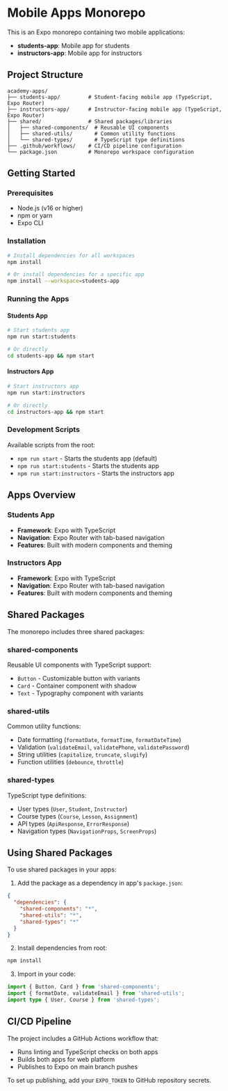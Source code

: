 # Mobile Apps Monorepo

This is an Expo monorepo containing two mobile applications:

- **students-app**: Mobile app for students
- **instructors-app**: Mobile app for instructors

## Project Structure

```
academy-apps/
├── students-app/         # Student-facing mobile app (TypeScript, Expo Router)
├── instructors-app/      # Instructor-facing mobile app (TypeScript, Expo Router)
├── shared/               # Shared packages/libraries
│   ├── shared-components/  # Reusable UI components
│   ├── shared-utils/       # Common utility functions
│   └── shared-types/       # TypeScript type definitions
├── .github/workflows/    # CI/CD pipeline configuration
└── package.json          # Monorepo workspace configuration
```

## Getting Started

### Prerequisites
- Node.js (v16 or higher)
- npm or yarn
- Expo CLI

### Installation
```bash
# Install dependencies for all workspaces
npm install

# Or install dependencies for a specific app
npm install --workspace=students-app
```

### Running the Apps

#### Students App
```bash
# Start students app
npm run start:students

# Or directly
cd students-app && npm start
```

#### Instructors App
```bash
# Start instructors app
npm run start:instructors

# Or directly
cd instructors-app && npm start
```

### Development Scripts

Available scripts from the root:
- `npm run start` - Starts the students app (default)
- `npm run start:students` - Starts the students app
- `npm run start:instructors` - Starts the instructors app

## Apps Overview

### Students App
- **Framework**: Expo with TypeScript
- **Navigation**: Expo Router with tab-based navigation
- **Features**: Built with modern components and theming

### Instructors App
- **Framework**: Expo with TypeScript
- **Navigation**: Expo Router with tab-based navigation
- **Features**: Built with modern components and theming

## Shared Packages

The monorepo includes three shared packages:

### shared-components
Reusable UI components with TypeScript support:
- `Button` - Customizable button with variants
- `Card` - Container component with shadow
- `Text` - Typography component with variants

### shared-utils
Common utility functions:
- Date formatting (`formatDate`, `formatTime`, `formatDateTime`)
- Validation (`validateEmail`, `validatePhone`, `validatePassword`)
- String utilities (`capitalize`, `truncate`, `slugify`)
- Function utilities (`debounce`, `throttle`)

### shared-types
TypeScript type definitions:
- User types (`User`, `Student`, `Instructor`)
- Course types (`Course`, `Lesson`, `Assignment`)
- API types (`ApiResponse`, `ErrorResponse`)
- Navigation types (`NavigationProps`, `ScreenProps`)

## Using Shared Packages

To use shared packages in your apps:

1. Add the package as a dependency in app's `package.json`:
```json
{
  "dependencies": {
    "shared-components": "*",
    "shared-utils": "*",
    "shared-types": "*"
  }
}
```

2. Install dependencies from root:
```bash
npm install
```

3. Import in your code:
```typescript
import { Button, Card } from 'shared-components';
import { formatDate, validateEmail } from 'shared-utils';
import type { User, Course } from 'shared-types';
```

## CI/CD Pipeline

The project includes a GitHub Actions workflow that:
- Runs linting and TypeScript checks on both apps
- Builds both apps for web platform
- Publishes to Expo on main branch pushes

To set up publishing, add your `EXPO_TOKEN` to GitHub repository secrets.